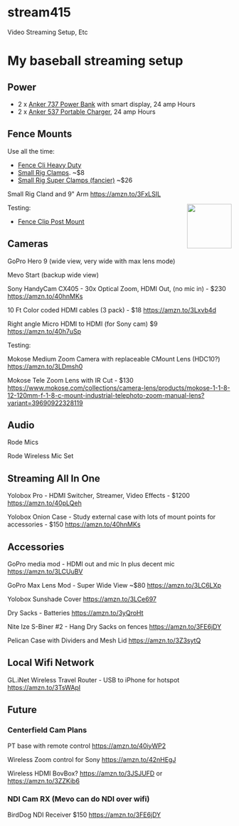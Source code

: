 # stream415
Video Streaming Setup, Etc



# My baseball streaming setup

## Power

- 2 x [Anker 737 Power Bank](https://amzn.to/40hkOpi) with smart display, 24 amp Hours
- 2 x [Anker 537 Portable Charger](https://amzn.to/3JtROnq), 24 amp Hours


## Fence Mounts

Use all the time:
- [Fence Cli Heavy Duty](https://www.thefenceclip.com/product-page/heavy-duty)
- [Small Rig Clamps](https://amzn.to/3LBSw4z). ~$8
- [Small Rig Super Clamps (fancier)](https://amzn.to/3JnmMO4) ~$26

Small Rig Cland and 9" Arm
https://amzn.to/3FxLSIL

<img align="right" width="100" height="100" src="https://ws-na.amazon-adsystem.com/widgets/q?_encoding=UTF8&ASIN=B087T4T8D5&Format=_SL160_&ID=AsinImage&MarketPlace=US&ServiceVersion=20070822&WS=1&tag=stream415-20&language=en_US">


Testing:
- [Fence Clip Post Mount](https://www.thefenceclip.com/product-page/post-mount-for-1-4-20)

## Cameras

GoPro Hero 9 (wide view, very wide with max lens mode)

Mevo Start (backup wide view)

Sony HandyCam CX405 - 30x Optical Zoom, HDMI Out, (no mic in)  - $230
https://amzn.to/40hnMKs


10 Ft Color coded HDMI cables (3 pack)  - $18
https://amzn.to/3Lxvb4d

Right angle Micro HDMI to HDMI (for Sony cam) $9
https://amzn.to/40h7uSp


Testing:

Mokose Medium Zoom Camera with replaceable CMount Lens (HDC10?) https://amzn.to/3LDmsh0

Mokose Tele Zoom Lens with IR Cut - $130
https://www.mokose.com/collections/camera-lens/products/mokose-1-1-8-12-120mm-f-1-8-c-mount-industrial-telephoto-zoom-manual-lens?variant=39690922328119


## Audio

Rode Mics

Rode Wireless Mic Set

## Streaming All In One

Yolobox Pro - HDMI Switcher, Streamer, Video Effects - $1200
https://amzn.to/40pLQeh

Yolobox Onion Case - Study external case with lots of mount points for accessories - $150
https://amzn.to/40hnMKs

## Accessories

GoPro media mod - HDMI out and mic In plus decent mic
https://amzn.to/3LCUuBV

GoPro Max Lens Mod - Super Wide View ~$80
https://amzn.to/3LC6LXp

Yolobox Sunshade Cover
https://amzn.to/3LCe697

Dry Sacks - Batteries
https://amzn.to/3yQroHt

Nite Ize S-Biner #2 - Hang Dry Sacks on fences
https://amzn.to/3FE6jDY

Pelican Case with Dividers and Mesh Lid
https://amzn.to/3Z3sytQ

## Local Wifi Network

GL.iNet Wireless Travel Router - USB to iPhone for hotspot
https://amzn.to/3TsWApI


## Future

### Centerfield Cam Plans

PT base with remote control
https://amzn.to/40iyWP2

Wireless Zoom control for Sony
https://amzn.to/42nHEgJ

Wireless HDMI
BovBox?
https://amzn.to/3JSJUFD
or 
https://amzn.to/3ZZKib6


### NDI Cam RX (Mevo can do NDI over wifi)

BirdDog NDI Receiver $150
https://amzn.to/3FE6jDY

